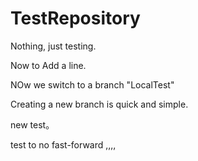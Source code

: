 # TestRepository
Nothing, just testing.

Now to Add a line.

NOw we switch to a branch "LocalTest"

Creating a new branch is quick and simple.

new test。

test to no fast-forward ,,,,
